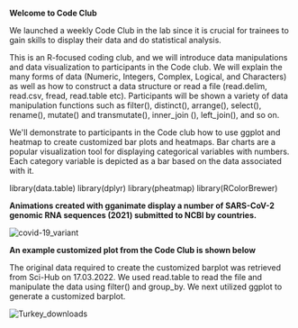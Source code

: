 **Welcome to Code Club**

We launched a weekly Code Club in the lab since it is crucial for trainees to gain skills to display their data and do statistical analysis.

This is an R-focused coding club, and we will introduce data manipulations and data visualization to participants in the Code club. We will explain the many forms of data (Numeric, Integers, Complex, Logical, and Characters) as well as how to construct a data structure or read a file (read.delim, read.csv, fread, read.table etc). Participants will be shown a variety of data manipulation functions such as filter(), distinct(), arrange(), select(), rename(), mutate() and transmutate(), inner_join (), left_join(), and so on.


We'll demonstrate to participants in the Code club how to use ggplot and heatmap to create customized bar plots and heatmaps. Bar charts are a popular visualization tool for displaying categorical variables with numbers. Each category variable is depicted as a bar based on the data associated with it. 


library(data.table)
library(dplyr)
library(pheatmap)
library(RColorBrewer)



**Animations created with gganimate display a number of SARS-CoV-2 genomic RNA sequences (2021) submitted to NCBI by countries.**

![covid-19_variant](https://user-images.githubusercontent.com/12661265/160349923-d7bd0deb-69e4-4545-a5b5-163c969e03d0.gif)


**An example customized plot from the Code Club is shown below**

The original data required to create the customized barplot was retrieved from Sci-Hub on 17.03.2022. We used read.table to read the file and manipulate the data using filter() and group_by. We next utilized ggplot to generate a customized barplot. 


![Turkey_downloads](https://user-images.githubusercontent.com/12661265/158946046-d4e025b5-5a24-4bc0-a965-6dcbcf1df47f.png)






